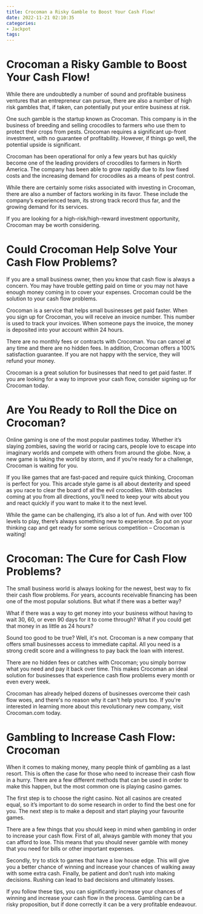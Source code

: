 ```yaml
---
title: Crocoman a Risky Gamble to Boost Your Cash Flow!
date: 2022-11-21 02:10:35
categories:
- Jackpot
tags:
---
```



#  Crocoman a Risky Gamble to Boost Your Cash Flow!

While there are undoubtedly a number of sound and profitable business ventures that an entrepreneur can pursue, there are also a number of high risk gambles that, if taken, can potentially put your entire business at risk. 

One such gamble is the startup known as Crocoman. This company is in the business of breeding and selling crocodiles to farmers who use them to protect their crops from pests. Crocoman requires a significant up-front investment, with no guarantee of profitability. However, if things go well, the potential upside is significant.

Crocoman has been operational for only a few years but has quickly become one of the leading providers of crocodiles to farmers in North America. The company has been able to grow rapidly due to its low fixed costs and the increasing demand for crocodiles as a means of pest control.

While there are certainly some risks associated with investing in Crocoman, there are also a number of factors working in its favor. These include the company’s experienced team, its strong track record thus far, and the growing demand for its services.

If you are looking for a high-risk/high-reward investment opportunity, Crocoman may be worth considering.

#  Could Crocoman Help Solve Your Cash Flow Problems?

If you are a small business owner, then you know that cash flow is always a concern. You may have trouble getting paid on time or you may not have enough money coming in to cover your expenses. Crocoman could be the solution to your cash flow problems.

Crocoman is a service that helps small businesses get paid faster. When you sign up for Crocoman, you will receive an invoice number. This number is used to track your invoices. When someone pays the invoice, the money is deposited into your account within 24 hours.

There are no monthly fees or contracts with Crocoman. You can cancel at any time and there are no hidden fees. In addition, Crocoman offers a 100% satisfaction guarantee. If you are not happy with the service, they will refund your money.

Crocoman is a great solution for businesses that need to get paid faster. If you are looking for a way to improve your cash flow, consider signing up for Crocoman today.

#  Are You Ready to Roll the Dice on Crocoman?

Online gaming is one of the most popular pastimes today. Whether it’s slaying zombies, saving the world or racing cars, people love to escape into imaginary worlds and compete with others from around the globe. Now, a new game is taking the world by storm, and if you’re ready for a challenge, Crocoman is waiting for you.

If you like games that are fast-paced and require quick thinking, Crocoman is perfect for you. This arcade style game is all about dexterity and speed as you race to clear the board of all the evil crocodiles. With obstacles coming at you from all directions, you’ll need to keep your wits about you and react quickly if you want to make it to the next level.

While the game can be challenging, it’s also a lot of fun. And with over 100 levels to play, there’s always something new to experience. So put on your thinking cap and get ready for some serious competition – Crocoman is waiting!

#  Crocoman: The Cure for Cash Flow Problems?

The small business world is always looking for the newest, best way to fix their cash flow problems. For years, accounts receivable financing has been one of the most popular solutions. But what if there was a better way?

What if there was a way to get money into your business without having to wait 30, 60, or even 90 days for it to come through? What if you could get that money in as little as 24 hours?

Sound too good to be true? Well, it's not. Crocoman is a new company that offers small businesses access to immediate capital. All you need is a strong credit score and a willingness to pay back the loan with interest.

There are no hidden fees or catches with Crocoman; you simply borrow what you need and pay it back over time. This makes Crocoman an ideal solution for businesses that experience cash flow problems every month or even every week.

Crocoman has already helped dozens of businesses overcome their cash flow woes, and there's no reason why it can't help yours too. If you're interested in learning more about this revolutionary new company, visit Crocoman.com today.

#  Gambling to Increase Cash Flow: Crocoman

When it comes to making money, many people think of gambling as a last resort. This is often the case for those who need to increase their cash flow in a hurry. There are a few different methods that can be used in order to make this happen, but the most common one is playing casino games.

The first step is to choose the right casino. Not all casinos are created equal, so it’s important to do some research in order to find the best one for you. The next step is to make a deposit and start playing your favourite games.

There are a few things that you should keep in mind when gambling in order to increase your cash flow. First of all, always gamble with money that you can afford to lose. This means that you should never gamble with money that you need for bills or other important expenses.

Secondly, try to stick to games that have a low house edge. This will give you a better chance of winning and increase your chances of walking away with some extra cash. Finally, be patient and don’t rush into making decisions. Rushing can lead to bad decisions and ultimately losses.

If you follow these tips, you can significantly increase your chances of winning and increase your cash flow in the process. Gambling can be a risky proposition, but if done correctly it can be a very profitable endeavour.